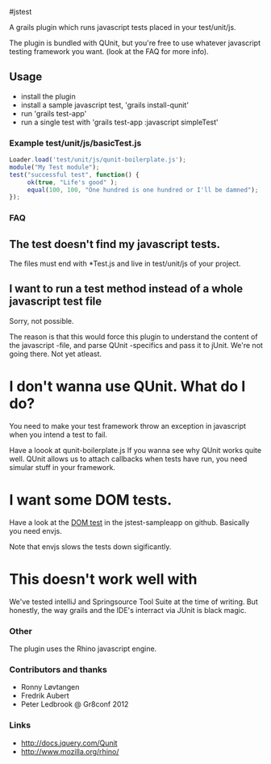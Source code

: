 #jstest

A grails plugin which runs javascript tests placed in your test/unit/js.

The plugin is bundled with QUnit, but you're free to use whatever javascript testing framework you want. (look at the FAQ for more info).

## Usage
 - install the plugin
 - install a sample javascript test, 'grails install-qunit'
 - run 'grails test-app'
 - run a single test with 'grails test-app :javascript simpleTest'
 
 ### Example test/unit/js/basicTest.js
 ```javascript
Loader.load('test/unit/js/qunit-boilerplate.js');
module("My Test module");
test("successful test", function() {
	  ok(true, "Life's good" );
	  equal(100, 100, "One hundred is one hundred or I'll be damned");
});
```


### FAQ

## The test doesn't find my javascript tests.
The files must end with *Test.js and live in test/unit/js of your project.

## I want to run a test method instead of a whole javascript test file
Sorry, not possible.

The reason is that this would force this plugin to understand the content of the javascript -file, and parse QUnit -specifics and pass it to jUnit. We're not going there. Not yet atleast.

# I don't wanna use QUnit. What do I do?
You need to make your test framework throw an exception in javascript when you intend a test to fail.

Have a loook at qunit-boilerplate.js If you wanna see why QUnit works quite well. QUnit allows us to attach callbacks when tests have run, you need simular stuff in your framework.

# I want some DOM tests.
Have a look at the [DOM test](https://github.com/finnjohnsen/jstest-sampleapp/blob/master/test/unit/js/simpleDOMTest.js) in the jstest-sampleapp on github. Basically you need envjs.

Note that envjs slows the tests down sigificantly.

# This doesn't work well with <MY IDE>
We've tested intelliJ and Springsource Tool Suite at the time of writing. But honestly, the way grails and the IDE's interract via JUnit is black magic.

### Other
The plugin uses the Rhino javascript engine.

### Contributors and thanks
- Ronny Løvtangen
- Fredrik Aubert
- Peter Ledbrook @ Gr8conf 2012

### Links
- http://docs.jquery.com/Qunit
- http://www.mozilla.org/rhino/
